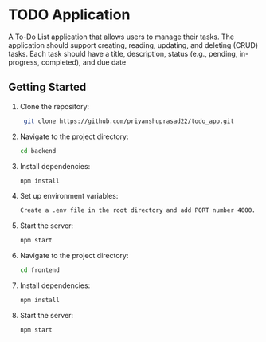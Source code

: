 # TODO Application
A To-Do List application that allows users to manage their tasks. The application 
should support creating, reading, updating, and deleting (CRUD) tasks. Each task should 
have a title, description, status (e.g., pending, in-progress, completed), and due date

## Getting Started
1. Clone the repository:
   ```bash
    git clone https://github.com/priyanshuprasad22/todo_app.git
2.  Navigate to the project directory:
    ```bash
    cd backend
3.  Install dependencies:
    ```bash
    npm install
4.  Set up environment variables:
    ```bash
    Create a .env file in the root directory and add PORT number 4000.
5. Start the server:
   ```bash
   npm start
6.  Navigate to the project directory:
    ```bash
    cd frontend
7.  Install dependencies:
    ```bash
    npm install
8. Start the server:
   ```bash
   npm start




